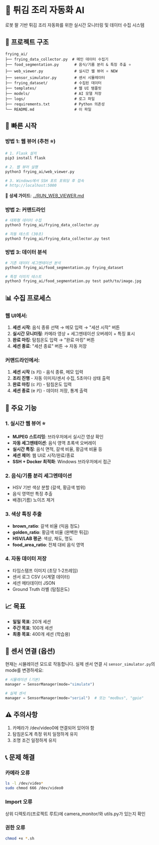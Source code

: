 # 🍗 튀김 조리 자동화 AI

로봇 팔 기반 튀김 조리 자동화를 위한 실시간 모니터링 및 데이터 수집 시스템

## 📁 프로젝트 구조
```
frying_ai/
├── frying_data_collector.py  # 메인 데이터 수집기
├── food_segmentation.py       # 음식/기름 분리 & 특징 추출 ⭐
├── web_viewer.py              # 실시간 웹 뷰어 ⭐ NEW
├── sensor_simulator.py        # 센서 시뮬레이터
├── frying_dataset/            # 수집된 데이터
├── templates/                 # 웹 UI 템플릿
├── models/                    # AI 모델 저장
├── logs/                      # 로그 파일
├── requirements.txt           # Python 의존성
└── README.md                  # 이 파일
```

## 🚀 빠른 시작

### 방법 1: 웹 뷰어 (추천 ⭐)

```bash
# 1. Flask 설치
pip3 install flask

# 2. 웹 뷰어 실행
python3 frying_ai/web_viewer.py

# 3. Windows에서 SSH 포트 포워딩 후 접속
# http://localhost:5000
```

📖 **상세 가이드**: [../RUN_WEB_VIEWER.md](../RUN_WEB_VIEWER.md)

### 방법 2: 커맨드라인

```bash
# 대화형 데이터 수집
python3 frying_ai/frying_data_collector.py

# 자동 테스트 (30초)
python3 frying_ai/frying_data_collector.py test
```

### 방법 3: 데이터 분석

```bash
# 기존 데이터 세그멘테이션 분석
python3 frying_ai/food_segmentation.py frying_dataset

# 특정 이미지 테스트
python3 frying_ai/food_segmentation.py test path/to/image.jpg
```

## 📊 수집 프로세스

### 웹 UI에서:
1. **세션 시작**: 음식 종류 선택 → 메모 입력 → "세션 시작" 버튼
2. **실시간 모니터링**: 카메라 영상 + 세그멘테이션 오버레이 + 특징 표시
3. **완료 마킹**: 탐침온도 입력 → "완료 마킹" 버튼
4. **세션 종료**: "세션 종료" 버튼 → 자동 저장

### 커맨드라인에서:
1. **세션 시작** (s 키) - 음식 종류, 메모 입력
2. **조리 진행** - 자동 이미지/센서 수집, 5초마다 상태 출력
3. **완료 마킹** (c 키) - 탐침온도 입력
4. **세션 종료** (e 키) - 데이터 저장, 통계 출력

## 🎯 주요 기능

### 1. 실시간 웹 뷰어 ⭐
- **MJPEG 스트리밍**: 브라우저에서 실시간 영상 확인
- **자동 세그멘테이션**: 음식 영역 초록색 오버레이
- **실시간 특징**: 음식 면적, 갈색 비율, 황금색 비율 등
- **세션 제어**: 웹 UI로 시작/완료/종료
- **SSH + Docker 최적화**: Windows 브라우저에서 접근

### 2. 음식/기름 분리 세그멘테이션
- HSV 기반 색상 분할 (갈색, 황금색 범위)
- 음식 영역만 특징 추출
- 배경(기름) 노이즈 제거

### 3. 색상 특징 추출
- **brown_ratio**: 갈색 비율 (익음 정도)
- **golden_ratio**: 황금색 비율 (완벽한 튀김)
- **HSV/LAB 평균**: 색상, 채도, 명도
- **food_area_ratio**: 전체 대비 음식 영역

### 4. 자동 데이터 저장
- 타임스탬프 이미지 (초당 1-2프레임)
- 센서 로그 CSV (시계열 데이터)
- 세션 메타데이터 JSON
- Ground Truth 라벨 (탐침온도)

## 📈 목표

- **일일 목표**: 20개 세션
- **주간 목표**: 100개 세션
- **최종 목표**: 400개 세션 (학습용)

## 🔧 센서 연결 (옵션)

현재는 시뮬레이션 모드로 작동합니다.
실제 센서 연결 시 `sensor_simulator.py`의 mode를 변경하세요:

```python
# 시뮬레이션 (기본)
manager = SensorManager(mode="simulate")

# 실제 센서
manager = SensorManager(mode="serial")  # 또는 "modbus", "gpio"
```

## ⚠️ 주의사항

1. 카메라가 /dev/video0에 연결되어 있어야 함
2. 탐침온도계 측정 위치 일정하게 유지
3. 조명 조건 일정하게 유지

## 📞 문제 해결

### 카메라 오류
```bash
ls -l /dev/video*
sudo chmod 666 /dev/video0
```

### Import 오류
상위 디렉토리(프로젝트 루트)에 camera_monitor/와 utils.py가 있는지 확인

### 권한 오류
```bash
chmod +x *.sh
```
